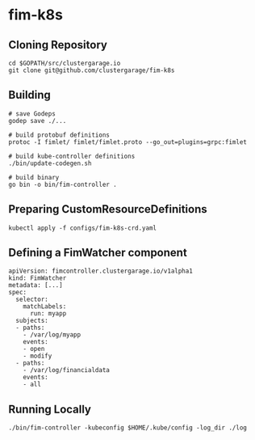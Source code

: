 # fim-k8s

## Cloning Repository

```
cd $GOPATH/src/clustergarage.io
git clone git@github.com/clustergarage/fim-k8s
```

## Building

```
# save Godeps
godep save ./...

# build protobuf definitions
protoc -I fimlet/ fimlet/fimlet.proto --go_out=plugins=grpc:fimlet

# build kube-controller definitions
./bin/update-codegen.sh

# build binary
go bin -o bin/fim-controller .
```

## Preparing CustomResourceDefinitions

```
kubectl apply -f configs/fim-k8s-crd.yaml
```

## Defining a FimWatcher component

```
apiVersion: fimcontroller.clustergarage.io/v1alpha1
kind: FimWatcher
metadata: [...]
spec:
  selector:
    matchLabels:
      run: myapp
  subjects:
  - paths:
    - /var/log/myapp
    events:
    - open
    - modify
  - paths:
    - /var/log/financialdata
    events:
    - all
```


## Running Locally

```
./bin/fim-controller -kubeconfig $HOME/.kube/config -log_dir ./log
```
